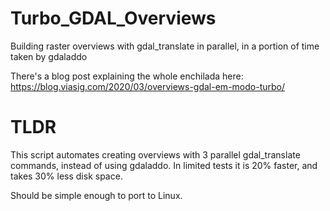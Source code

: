 # Turbo_GDAL_Overviews
Building raster overviews with gdal_translate in parallel, in a portion of time taken by gdaladdo

There's a blog post explaining the whole enchilada here:
https://blog.viasig.com/2020/03/overviews-gdal-em-modo-turbo/

# TLDR
This script automates creating overviews with 3 parallel gdal_translate commands, instead of using gdaladdo. In limited tests it is 20% faster, and takes 30% less disk space.

Should be simple enough to port to Linux.
